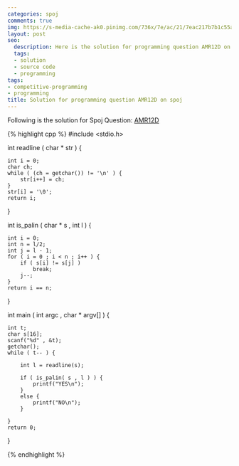 ```yaml
---
categories: spoj
comments: true
img: https://s-media-cache-ak0.pinimg.com/736x/7e/ac/21/7eac217b7b1c55ab7fd56758e4e181be.jpg
layout: post
seo:
  description: Here is the solution for programming question AMR12D on spoj
  tags:
  - solution
  - source code
  - programming
tags:
- competitive-programming
- programming
title: Solution for programming question AMR12D on spoj
---
```


Following is the solution for Spoj Question: [AMR12D](http://www.spoj.com/problems/AMR12D/)

{% highlight cpp %}
#include <stdio.h>

int readline ( char * str ) {

	int i = 0;
	char ch;
	while ( (ch = getchar()) != '\n' ) {
		str[i++] = ch;
	}
	str[i] = '\0';
	return i;
}

int is_palin ( char * s , int l ) {

	int i = 0;
	int n = l/2;
	int j = l - 1;
	for ( i = 0 ; i < n ; i++ ) {
		if ( s[i] != s[j] )
			break;
		j--;
	}
	return i == n;
}

int main ( int argc , char * argv[] ) {

	int t;
	char s[16];
	scanf("%d" , &t);
	getchar();
	while ( t-- ) {

		int l = readline(s);

		if ( is_palin( s , l ) ) {
			printf("YES\n");
		}
		else {
			printf("NO\n");
		}

	}
	return 0;
}

{% endhighlight %}